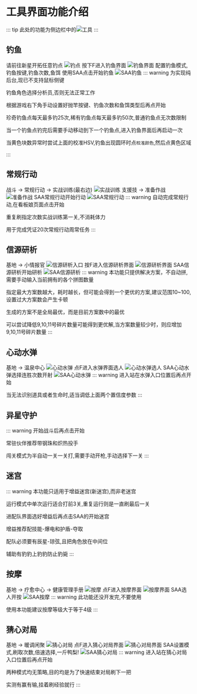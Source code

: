 # 工具界面功能介绍
::: tip
此处的功能为侧边栏中的![工具](/tools.png)
:::
## 钓鱼
请前往新星开拓任意钓点
![钓点](/fishingpoint.png)
按下F进入钓鱼界面
![钓鱼界面](/fishingstart.png)
配置钓鱼模式,钓鱼按键,钓鱼次数,鱼饵
使用SAA点击开始钓鱼
![SAA钓鱼](/saafishing.png)
::: warning
为实现纯后台,现已不支持鼠标侧键

钓鱼角色选择分析员,否则无法正常工作

根据游戏右下角手动设置好抛竿按键、钓鱼次数和鱼饵类型后再点开始

珍奇钓鱼点每天最多钓25次,稀有钓鱼点每天最多钓50次,普通钓鱼点无次数限制

当一个钓鱼点钓完后需要手动移动到下一个钓鱼点,进入钓鱼界面后再启动一次

当黄色块数异常时尝试上面的校准HSV,钓鱼出现圆环时点`校准颜色`,然后点黄色区域

:::
## 常规行动
战斗 -> 常规行动 -> 实战训练(最右边) 
![实战训练](/normal1.png)
支援技 -> 准备作战
![准备作战](/normal2.png)
SAA常规行动开始行动
![SAA常规行动](/normal3.png)
::: warning
自动完成常规行动,在看板娘页面点击开始

重复刷指定次数实战训练第一关,不消耗体力

用于完成凭证20次常规行动周常任务
:::
## 信源研析
基地 -> 小情报官
![信源研析入口](/pieces1.png)
按F进入信源研析界面
![信源研析界面](/pieces2.png)
SAA信源研析开始研析
![SAA信源研析](/pieces3.png)
::: warning
本功能只提供解决方案，不自动拼,需要手动输入当前拥有的各个拼图数量

指定最大方案数越大，耗时越长，但可能会得到一个更优的方案,建议范围10~100,设置过大方案数会产生卡顿

生成的方案不是全局最优，而是目前方案数中的最优

可以尝试降低9,10,11号碎片数量可能得到更优解,当方案数量较少时，则应增加9,10,11号碎片数量
:::
## 心动水弹
基地 -> 温泉中心
![心动水弹](/water1.png)
点F进入水弹界面选人
![心动水弹选人](/water2.png)
SAA心动水弹选择连胜次数开射
![SAA心动水弹](/water3.png)
::: warning
进入站在水弹入口位置后再点开始

当无法识别道具或者生命时,适当调低上面两个置信度参数
:::
## 异星守护
:::  warning
开始战斗后再点击开始

常驻伙伴推荐带钢珠和炽热投手

闯关模式为半自动一关一关打,需要手动开枪,手动选择下一关
:::
## 迷宫
::: warning
本功能只适用于增益迷宫(新迷宫),而非老迷宫

运行模式中单次运行适合打前3关,重复运行则是一直刷最后一关

进配队界面选好增益后再点击SAA的开始迷宫

增益推荐配技能-爆电和护盾-夺取

配队必须要有辰星-琼弦,且把角色放在中间位

辅助有豹豹上豹豹防止豹毙
:::
## 按摩
基地 -> 疗愈中心 -> 健康管理手册
![按摩](/massage1.png)
点F进入按摩界面
![按摩界面](/massage2.png)
SAA选人开按
![SAA按摩](/massage3.png)
::: warning
此功能还没开发完,不要使用

使用本功能建议按摩等级大于等于4级
:::
## 猜心对局
基地 -> 暖调闲聚
![猜心对局](/suspect1.png)
点F进入猜心对局界面
![猜心对局界面](/suspect2.png)
SAA设置模式,刷取次数,倍速选择,一斤鸭梨!
![SAA猜心对局](/suspect3.png)
::: warning
进入站在猜心对局入口位置后再点开始

两种模式均无策略,目的均是为了快速结束对局刷下一把

实测有赢有输,挂着刷经验就行
:::